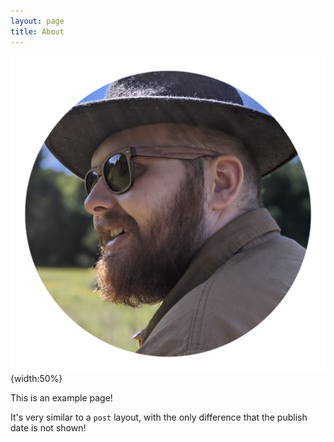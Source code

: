 ```yaml
---
layout: page
title: About
---
```


![me](assets/images/me.png){width:50%}

This is an example page!

It's very similar to a `post` layout, with the only difference that the publish date is not shown!